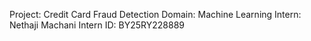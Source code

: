Project: Credit Card Fraud Detection
Domain: Machine Learning
Intern: Nethaji Machani
Intern ID: BY25RY228889
